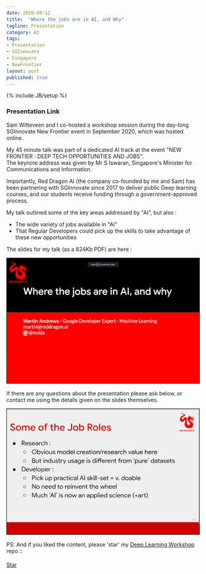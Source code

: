 ```yaml
---
date: 2020-09-12
title:  "Where the jobs are in AI, and Why"
tagline: Presentation
category: AI
tags:
- Presentation
- SGInnovate
- Singapore
- NewFrontier
layout: post
published: true
---
```

{% include JB/setup %}

<!--
GoogleSlides : 
  2020-09-12: 
    From-AI-Basics-to-Jobs
    https://www.sginnovate.com/newfrontier/nf2020/
      = 206 attendees
!-->


### Presentation Link

Sam Witteveen and I co-hosted a workshop session during the day-long 
SGInnovate New Frontier event in September 2020, which was hosted online.


My 45 minute talk was part of a dedicated AI track at the event "NEW FRONTIER : DEEP TECH OPPORTUNITIES AND JOBS".  
The keynote address was given by Mr S Iswaran, Singapore's Minister for Communications and 
Information.  

Importantly, Red Dragon AI (the company co-founded by me and Sam) has been partnering with SGInnovate 
since 2017 to deliver public Deep learning courses, and our students receive funding through a government-approved process.


My talk outlined some of the key areas addressed by "AI", but also : 

*  The wide variety of jobs available in "AI"
*  That Regular Developers could pick up the skills to take advantage of these new opportunities


The slides for my talk (as a 824Kb PDF) are here :

<!--
# Within ~/sites/mdda.github.io :
cp ~/sketchpad/redcatlabs/2020-09-12_SGInnovate-NewFrontier/2020-09-12_From-AI-Basics-to-Jobs.pdf ./assets/img/
# And add to blog git
!-->

<a href="http://redcatlabs.com/downloads/2020-09-12_From-AI-Basics-to-Jobs.pdf" target="_blank">
<img src="/assets/img/2020-09-12_From-AI-Basics-to-Jobs_600x390.png" alt="Presentation Screenshot" style="border:1px solid #000000" />
</a>

If there are any questions about the presentation please ask below, 
or contact me using the details given on the slides themselves.

<a href="http://redcatlabs.com/downloads/2020-09-12_From-AI-Basics-to-Jobs.pdf" target="_blank">
<img src="/assets/img/2020-09-12_From-AI-Basics-to-Jobs_21_600x390.png" alt="Presentation Content Example" style="border:1px solid #000000" />
</a>



PS:  And if you liked the content, please 'star' my <a href="https://github.com/mdda/deep-learning-workshop" target="_blank">Deep Learning Workshop</a> repo ::
<!-- From :: https://buttons.github.io/ -->
<!-- Place this tag where you want the button to render. -->
<span style="position:relative;top:5px;">
<a aria-label="Star mdda/deep-learning-workshop on GitHub" data-count-aria-label="# stargazers on GitHub" data-count-api="/repos/mdda/deep-learning-workshop#stargazers_count" data-count-href="/mdda/deep-learning-workshop/stargazers" data-icon="octicon-star" href="https://github.com/mdda/deep-learning-workshop" class="github-button">Star</a>
<!-- Place this tag right after the last button or just before your close body tag. -->
<script async defer id="github-bjs" src="https://buttons.github.io/buttons.js"></script>
</span>

